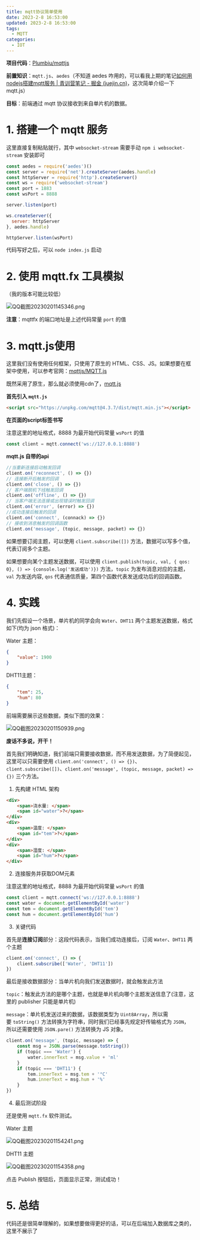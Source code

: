 ```yaml
---
title: mqtt协议简单使用
date: 2023-2-8 16:53:00
updated: 2023-2-8 16:53:00
tags:
  - MQTT
categories:
  - IOT
---
```


**项目代码**：[Plumbiu/mqttjs](https://link.juejin.cn/?target=https%3A%2F%2Fgithub.com%2FPlumbiu%2Fmqttjs "https://github.com/Plumbiu/mqttjs")

**前置知识**：`mqtt.js`、`aedes`（不知道 aedes 咋用的，可以看我上期的笔记[如何用nodejs搭建mqtt服务 | 青训营笔记 - 掘金 (juejin.cn)](https://juejin.cn/post/7194814989859815484 "https://juejin.cn/post/7194814989859815484")，这次简单介绍一下 mqtt.js）

**目标**：前端通过 mqtt 协议接收到来自单片机的数据。

# 1. 搭建一个 mqtt 服务

这里直接复制粘贴就行，其中 `websocket-stream` 需要手动 `npm i websocket-stream` 安装即可

```javascript
const aedes = require('aedes')()
const server = require('net').createServer(aedes.handle)
const httpServer = require('http').createServer()
const ws = require('websocket-stream')
const port = 1883
const wsPort = 8888

server.listen(port)

ws.createServer({
  server: httpServer
}, aedes.handle)

httpServer.listen(wsPort)
```

代码写好之后，可以 `node index.js` 启动

# 2. 使用 mqtt.fx 工具模拟

（我的版本可能比较低）

![QQ截图20230201145346.png](https://p9-juejin.byteimg.com/tos-cn-i-k3u1fbpfcp/553c37742f9a4b28bea0ed93bffcc20c~tplv-k3u1fbpfcp-zoom-in-crop-mark:4536:0:0:0.awebp?)

**注意**：mqttfx 的端口地址是上述代码常量 `port` 的值

# 3. mqtt.js使用

这里我们没有使用任何框架，只使用了原生的 HTML、CSS、JS。如果想要在框架中使用，可以参考官网：[mqttjs/MQTT.js](https://link.juejin.cn/?target=https%3A%2F%2Fgithub.com%2Fmqttjs%2FMQTT.js "https://github.com/mqttjs/MQTT.js")

既然采用了原生，那么就必须使用cdn了，[mqtt.js](https://link.juejin.cn/?target=https%3A%2F%2Funpkg.com%2Fmqtt%404.3.7%2Fdist%2Fmqtt.min.js "https://unpkg.com/mqtt@4.3.7/dist/mqtt.min.js")

**首先引入 `mqtt.js`**

```html
<script src="https://unpkg.com/mqtt@4.3.7/dist/mqtt.min.js"></script>
```

**在页面的script标签书写**

注意这里的地址格式，8888 为最开始代码常量 `wsPort` 的值

```javascript
const client = mqtt.connect('ws://127.0.0.1:8888')
```

**mqtt.js 自带的api**

```javascript
//当重新连接启动触发回调
client.on('reconnect', () => {})
// 连接断开后触发的回调
client.on('close', () => {})
// 客户端脱机下线触发回调
client.on('offline', () => {})
// 当客户端无法连接或出现错误时触发回调
client.on('error', (error) => {})
//成功连接后触发的回调
client.on('connect', (connack) => {})
// 接收到消息触发的回调函数
client.on('message', (topic, message, packet) => {})
```

如果想要订阅主题，可以使用 `client.subscribe([])` 方法，数据可以写多个值，代表订阅多个主题。

如果想要向某个主题发送数据，可以使用 `client.publish(topic, val, { qos: 0}, () => {console.log('发送成功')})` 方法，`topic` 为发布消息对应的主题，`val` 为发送内容, `qos` 代表通信质量，第四个函数代表发送成功后的回调函数。

# 4. 实践

我们先假设一个场景，单片机的同学会向 `Water`、`DHT11` 两个主题发送数据，格式如下(均为 json 格式)：

Water 主题：

```json
{
    "value": 1900
}
```

DHT11主题：

```json
{
    "tem": 25,
    "hum": 80
}
```

前端需要展示这些数据，类似下图的效果：

![QQ截图20230201150939.png](https://p3-juejin.byteimg.com/tos-cn-i-k3u1fbpfcp/f71d6945f8e54ab98ab73d102ef37453~tplv-k3u1fbpfcp-zoom-in-crop-mark:4536:0:0:0.awebp?)

**废话不多说，开干！**

首先我们明确知道，我们前端只需要接收数据，而不用发送数据，为了简便起见，这里可以只需要使用 `client.on('connect', () => {})`、`client.subscribe([])`、`client.on('message', (topic, message, packet) => {})` 三个方法。

1. 先构建 HTML 架构

```html
<div>
    <span>浇水量: </span>
    <span id="water">?</span>
</div>
<div>
    <span>温度: </span>
    <span id="tem">?</span>
</div>
<div>
    <span>湿度: </span>
    <span id="hum">?</span>
</div>
```

2. 连接服务并获取DOM元素

注意这里的地址格式，8888 为最开始代码常量 `wsPort` 的值

```javascript
const client = mqtt.connect('ws://127.0.0.1:8888')
const water = document.getElementById('water')
const tem = document.getElementById('tem')
const hum = document.getElementById('hum')
```

3. 关键代码

首先是**连接订阅**部分：这段代码表示，当我们成功连接后，订阅 `Water`、`DHT11` 两个主题

```javascript
client.on('connect', () => {
    client.subscribe(['Water', 'DHT11'])
})
```

最后是接收数据部分：当单片机向我们发送数据时，就会触发此方法

`topic`：触发此方法的是哪个主题，也就是单片机向哪个主题发送信息了(注意，这里的 publisher 只能是单片机)

`message`：单片机发送过来的数据，该数据类型为 `Uint8Array`，所以需要 `toString()` 方法转换为字符串，同时我们已经事先规定好传输格式为 `JSON`，所以还需要使用 `JSON.pare()` 方法转换为 JS 对象。

```javascript
client.on('message', (topic, message) => {
    const msg = JSON.parse(message.toString())
    if (topic === 'Water') {
        water.innerText = msg.value + 'ml'
    }
    if (topic === 'DHT11') {
        tem.innerText = msg.tem + '°C'
        hum.innerText = msg.hum + '%'
    }
})
```

4. 最后测试阶段

还是使用 `mqtt.fx` 软件测试。

Water 主题

![QQ截图20230201154241.png](https://p6-juejin.byteimg.com/tos-cn-i-k3u1fbpfcp/426ff9fc697442a2a2b9b8d7ad9d85b9~tplv-k3u1fbpfcp-zoom-in-crop-mark:4536:0:0:0.awebp?)

DHT11 主题

![QQ截图20230201154358.png](https://p3-juejin.byteimg.com/tos-cn-i-k3u1fbpfcp/6d6efd8606b7407a98d1378f0b597ab1~tplv-k3u1fbpfcp-zoom-in-crop-mark:4536:0:0:0.awebp?)

点击 Publish 按钮后，页面显示正常，测试成功！

# 5. 总结

代码还是很简单理解的，如果想要做得更好的话，可以在后端加入数据库之类的，这里不展示了
